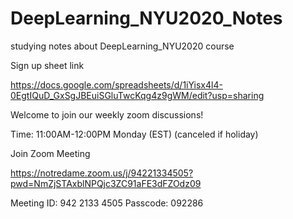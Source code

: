# DeepLearning_NYU2020_Notes
studying notes about DeepLearning_NYU2020 course

Sign up sheet link

https://docs.google.com/spreadsheets/d/1iYisx4l4-0EgtIQuD_GxSgJBEuiSGluTwcKqg4z9gWM/edit?usp=sharing

Welcome to join our weekly zoom discussions!

Time: 11:00AM-12:00PM Monday (EST) (canceled if holiday)

Join Zoom Meeting

https://notredame.zoom.us/j/94221334505?pwd=NmZjSTAxblNPQjc3ZC91aFE3dFZOdz09

Meeting ID: 942 2133 4505
Passcode: 092286
